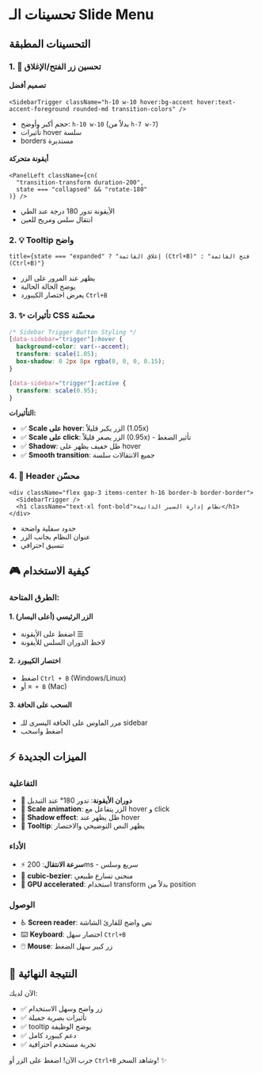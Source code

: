 # تحسينات الـ Slide Menu

## التحسينات المطبقة

### 1. 🎨 تحسين زر الفتح/الإغلاق

#### تصميم أفضل
```tsx
<SidebarTrigger className="h-10 w-10 hover:bg-accent hover:text-accent-foreground rounded-md transition-colors" />
```
- حجم أكبر وأوضح: `h-10 w-10` (بدلاً من `h-7 w-7`)
- تأثيرات hover سلسة
- borders مستديرة

#### أيقونة متحركة
```tsx
<PanelLeft className={cn(
  "transition-transform duration-200",
  state === "collapsed" && "rotate-180"
)} />
```
- الأيقونة تدور 180 درجة عند الطي
- انتقال سلس ومريح للعين

### 2. 💡 Tooltip واضح
```tsx
title={state === "expanded" ? "إغلاق القائمة (Ctrl+B)" : "فتح القائمة (Ctrl+B)"}
```
- يظهر عند المرور على الزر
- يوضح الحالة الحالية
- يعرض اختصار الكيبورد `Ctrl+B`

### 3. ✨ تأثيرات CSS محسّنة

```css
/* Sidebar Trigger Button Styling */
[data-sidebar="trigger"]:hover {
  background-color: var(--accent);
  transform: scale(1.05);
  box-shadow: 0 2px 8px rgba(0, 0, 0, 0.15);
}

[data-sidebar="trigger"]:active {
  transform: scale(0.95);
}
```

**التأثيرات:**
- ✅ **Scale على hover**: الزر يكبر قليلاً (1.05x)
- ✅ **Scale على click**: الزر يصغر قليلاً (0.95x) - تأثير الضغط
- ✅ **Shadow**: ظل خفيف يظهر على hover
- ✅ **Smooth transition**: جميع الانتقالات سلسة

### 4. 🎯 Header محسّن

```tsx
<div className="flex gap-3 items-center h-16 border-b border-border">
  <SidebarTrigger />
  <h1 className="text-xl font-bold">نظام إدارة السير الذاتية</h1>
</div>
```

- حدود سفلية واضحة
- عنوان النظام بجانب الزر
- تنسيق احترافي

## 🎮 كيفية الاستخدام

### الطرق المتاحة:

#### 1. **الزر الرئيسي** (أعلى اليسار)
- اضغط على الأيقونة ☰
- لاحظ الدوران السلس للأيقونة

#### 2. **اختصار الكيبورد**
- اضغط `Ctrl + B` (Windows/Linux)
- أو `⌘ + B` (Mac)

#### 3. **السحب على الحافة**
- مرر الماوس على الحافة اليسرى للـ sidebar
- اضغط واسحب

## ⚡ الميزات الجديدة

### التفاعلية
- 🔄 **دوران الأيقونة**: تدور 180° عند التبديل
- 📏 **Scale animation**: الزر يتفاعل مع hover و click
- 💫 **Shadow effect**: ظل يظهر عند hover
- 🎯 **Tooltip**: يظهر النص التوضيحي والاختصار

### الأداء
- ⚡ **سرعة الانتقال**: 200ms - سريع وسلس
- 🎨 **cubic-bezier**: منحنى تسارع طبيعي
- 🔧 **GPU accelerated**: استخدام transform بدلاً من position

### الوصول
- ♿ **Screen reader**: نص واضح للقارئ الشاشة
- ⌨️ **Keyboard**: اختصار سهل `Ctrl+B`
- 🖱️ **Mouse**: زر كبير سهل الضغط

## 🌟 النتيجة النهائية

الآن لديك:
- ✅ زر واضح وسهل الاستخدام
- ✅ تأثيرات بصرية جميلة
- ✅ tooltip يوضح الوظيفة
- ✅ دعم كيبورد كامل
- ✅ تجربة مستخدم احترافية

جرب الآن! اضغط على الزر أو `Ctrl+B` وشاهد السحر! ✨

